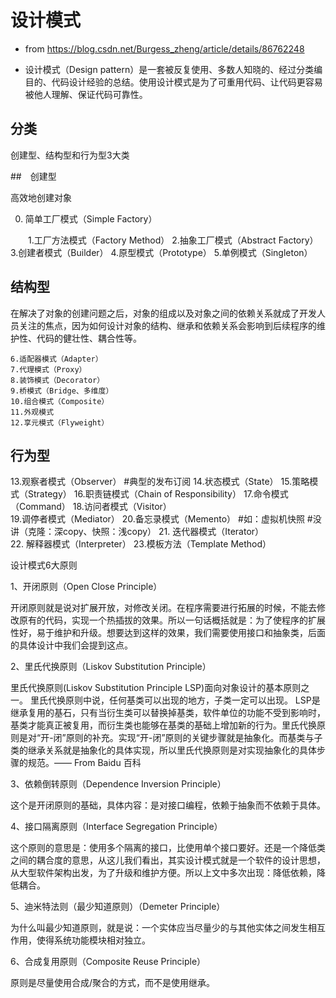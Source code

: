# 设计模式

- from https://blog.csdn.net/Burgess_zheng/article/details/86762248

- 设计模式（Design pattern）是一套被反复使用、多数人知晓的、经过分类编目的、代码设计经验的总结。使用设计模式是为了可重用代码、让代码更容易被他人理解、保证代码可靠性。

## 分类

创建型、结构型和行为型3大类

##　创建型

高效地创建对象

 0. 简单工厂模式（Simple Factory）

 　　1.工厂方法模式（Factory Method）
    2.抽象工厂模式（Abstract Factory）
    3.创建者模式（Builder）
    4.原型模式（Prototype）
    5.单例模式（Singleton）

## 结构型
   
   在解决了对象的创建问题之后，对象的组成以及对象之间的依赖关系就成了开发人员关注的焦点，因为如何设计对象的结构、继承和依赖关系会影响到后续程序的维护性、代码的健壮性、耦合性等。
    
    6.适配器模式（Adapter）
    7.代理模式（Proxy）
    8.装饰模式（Decorator） 
    9.桥模式（Bridge、多维度）
    10.组合模式（Composite）   
    11.外观模式
    12.享元模式（Flyweight）
  
## 行为型  
    
   13.观察者模式（Observer）  #典型的发布订阅
   14.状态模式（State）
   15.策略模式（Strategy）
   16.职责链模式（Chain of Responsibility）
   17.命令模式（Command） 
   18.访问者模式（Visitor）  
   19.调停者模式（Mediator）
   20.备忘录模式（Memento） #如：虚拟机快照  #没讲（克隆：深copy、快照：浅copy）
   21. 迭代器模式（Iterator）   
   22. 解释器模式（Interpreter） 
   23.模板方法（Template Method）

设计模式6大原则

1、开闭原则（Open Close Principle）

开闭原则就是说对扩展开放，对修改关闭。在程序需要进行拓展的时候，不能去修改原有的代码，实现一个热插拔的效果。所以一句话概括就是：为了使程序的扩展性好，易于维护和升级。想要达到这样的效果，我们需要使用接口和抽象类，后面的具体设计中我们会提到这点。

2、里氏代换原则（Liskov Substitution Principle）

里氏代换原则(Liskov Substitution Principle LSP)面向对象设计的基本原则之一。 里氏代换原则中说，任何基类可以出现的地方，子类一定可以出现。 LSP是继承复用的基石，只有当衍生类可以替换掉基类，软件单位的功能不受到影响时，基类才能真正被复用，而衍生类也能够在基类的基础上增加新的行为。里氏代换原则是对“开-闭”原则的补充。实现“开-闭”原则的关键步骤就是抽象化。而基类与子类的继承关系就是抽象化的具体实现，所以里氏代换原则是对实现抽象化的具体步骤的规范。—— From Baidu 百科

3、依赖倒转原则（Dependence Inversion Principle）

这个是开闭原则的基础，具体内容：是对接口编程，依赖于抽象而不依赖于具体。

4、接口隔离原则（Interface Segregation Principle）

这个原则的意思是：使用多个隔离的接口，比使用单个接口要好。还是一个降低类之间的耦合度的意思，从这儿我们看出，其实设计模式就是一个软件的设计思想，从大型软件架构出发，为了升级和维护方便。所以上文中多次出现：降低依赖，降低耦合。

5、迪米特法则（最少知道原则）（Demeter Principle）

为什么叫最少知道原则，就是说：一个实体应当尽量少的与其他实体之间发生相互作用，使得系统功能模块相对独立。

6、合成复用原则（Composite Reuse Principle）

原则是尽量使用合成/聚合的方式，而不是使用继承。

